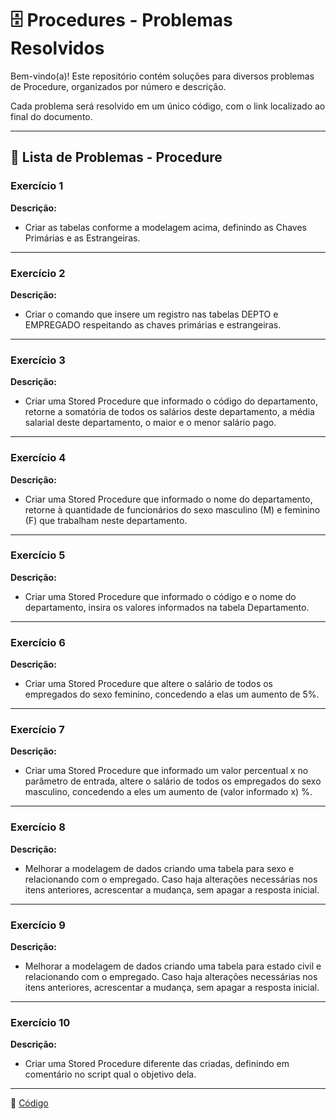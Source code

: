 # 🗄️ Procedures - Problemas Resolvidos  

Bem-vindo(a)! Este repositório contém soluções para diversos problemas de Procedure, organizados por número e descrição.  

Cada problema será resolvido em um único código, com o link localizado ao final do documento.

---

## 📄 Lista de Problemas - Procedure

### Exercício 1  
**Descrição:**  

-  Criar as tabelas conforme a modelagem acima, definindo as  Chaves Primárias e as Estrangeiras.

---

### Exercício 2  
**Descrição:**  

-  Criar o comando que insere um registro nas tabelas DEPTO e  EMPREGADO respeitando as chaves primárias e estrangeiras. 

---

### Exercício 3 
**Descrição:**  

-  Criar uma Stored Procedure que informado o código do  departamento, retorne a somatória de todos os salários deste  departamento, a média salarial deste departamento, o maior e o  menor salário pago. 

---

### Exercício 4  
**Descrição:**  

-  Criar uma Stored Procedure que informado o nome do  departamento, retorne à quantidade de funcionários do sexo  masculino (M) e feminino (F) que trabalham neste departamento.

---

### Exercício 5  
**Descrição:**  

-  Criar uma Stored Procedure que informado o código e o nome do  departamento, insira os valores informados na tabela  Departamento.

---

### Exercício 6  
**Descrição:**  

-  Criar uma Stored Procedure que altere o salário de todos os  empregados do sexo feminino, concedendo a elas um aumento de  5%.

---

### Exercício 7 
**Descrição:**  

-  Criar uma Stored Procedure que informado um valor percentual x no parâmetro de entrada, altere o salário de todos os empregados  do sexo masculino, concedendo a eles um aumento de (valor  informado x) %.

---

### Exercício 8 
**Descrição:**  

-  Melhorar a modelagem de dados criando uma tabela para sexo e  relacionando com o empregado. Caso haja alterações necessárias  nos itens anteriores, acrescentar a mudança, sem apagar a resposta  inicial.

---

### Exercício 9 
**Descrição:**  

-  Melhorar a modelagem de dados criando uma tabela para estado  civil e relacionando com o empregado. Caso haja alterações  necessárias nos itens anteriores, acrescentar a mudança, sem  apagar a resposta inicial.

---

### Exercício 10 
**Descrição:**  

-  Criar uma Stored Procedure diferente das criadas, definindo em  comentário no script qual o objetivo dela.

---

🔗 [Código](https://github.com/Miguel-Russo/Faculdade/blob/main/2%C2%B0%20Semestre%20-%202024_2/Banco%20de%20Dados%20II/Procedures/Atividade_Procedure.sql)  
